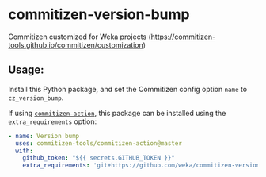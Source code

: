 # commitizen-version-bump

Commitizen customized for Weka projects (https://commitizen-tools.github.io/commitizen/customization)


## Usage:

Install this Python package, and set the Commitizen config option `name` to `cz_version_bump`.

If using [`commitizen-action`](https://github.com/commitizen-tools/commitizen-action), this package can be installed using the `extra_requirements` option:


```yml
- name: Version bump
  uses: commitizen-tools/commitizen-action@master
  with:
    github_token: "${{ secrets.GITHUB_TOKEN }}"
    extra_requirements: 'git+https://github.com/weka/commitizen-version-bump@master'
```
